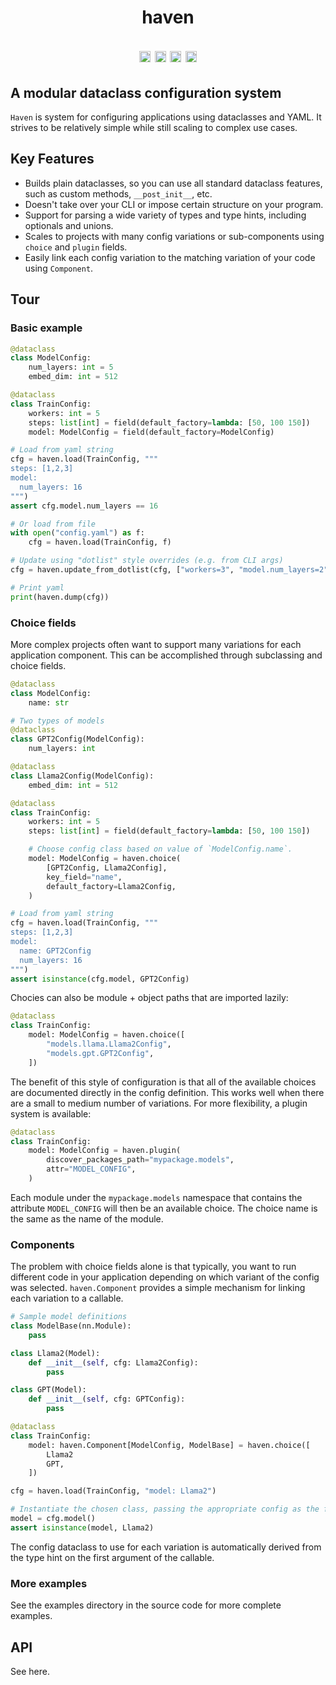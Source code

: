 <h1 align="center">haven</p>

<p align="center">
    <a href="https://badge.fury.io/py/haven-conf"><img src="https://badge.fury.io/py/haven-conf.svg" alt="PyPI version" height="18"></a>
    <a href="https://github.com/jonmorton/haven/actions/workflows/pytest.yml"><img src="https://github.com/jonmorton/haven/actions/workflows/pytest.yml/badge.svg" alt="PyTest" height="18"></a>
    <a href="#contributors-"><img src="https://img.shields.io/badge/all_contributors-2-orange.svg" alt="All Contributors" height="18"></a>
    <a href="https://opensource.org/licenses/MIT"><img src="https://img.shields.io/badge/License-MIT-yellow.svg" alt="License: MIT" height="18"></a>
</p>

## A modular dataclass configuration system

`Haven` is system for configuring applications using dataclasses and YAML. It strives to be relatively simple while still scaling to complex use cases.

## Key Features

 * Builds plain dataclasses, so you can use all standard dataclass features, such as custom methods, `__post_init__`, etc.
 * Doesn't take over your CLI or impose certain structure on your program.
 * Support for parsing a wide variety of types and type hints, including optionals and unions.
 * Scales to projects with many config variations or sub-components using `choice` and `plugin` fields.
 * Easily link each config variation to the matching variation of your code using `Component`.


## Tour

### Basic example

```python
@dataclass
class ModelConfig:
    num_layers: int = 5
    embed_dim: int = 512

@dataclass
class TrainConfig:
    workers: int = 5
    steps: list[int] = field(default_factory=lambda: [50, 100 150])
    model: ModelConfig = field(default_factory=ModelConfig)

# Load from yaml string
cfg = haven.load(TrainConfig, """
steps: [1,2,3]
model:
  num_layers: 16
""")
assert cfg.model.num_layers == 16

# Or load from file
with open("config.yaml") as f:
    cfg = haven.load(TrainConfig, f)

# Update using "dotlist" style overrides (e.g. from CLI args)
cfg = haven.update_from_dotlist(cfg, ["workers=3", "model.num_layers=2"])

# Print yaml
print(haven.dump(cfg))
```


### Choice fields

More complex projects often want to support many variations for each application component. This can be accomplished through subclassing and choice fields.

```python
@dataclass
class ModelConfig:
    name: str

# Two types of models
@dataclass
class GPT2Config(ModelConfig):
    num_layers: int

@dataclass
class Llama2Config(ModelConfig):
    embed_dim: int = 512

@dataclass
class TrainConfig:
    workers: int = 5
    steps: list[int] = field(default_factory=lambda: [50, 100 150])

    # Choose config class based on value of `ModelConfig.name`.
    model: ModelConfig = haven.choice(
        [GPT2Config, Llama2Config],
        key_field="name",
        default_factory=Llama2Config,
    )

# Load from yaml string
cfg = haven.load(TrainConfig, """
steps: [1,2,3]
model:
  name: GPT2Config
  num_layers: 16
""")
assert isinstance(cfg.model, GPT2Config)
```

Chocies can also be module + object paths that are imported lazily:

```python
@dataclass
class TrainConfig:
    model: ModelConfig = haven.choice([
        "models.llama.Llama2Config",
        "models.gpt.GPT2Config",
    ])
```

The benefit of this style of configuration is that all of the available choices are documented directly in the config  definition. This works well when there are a small to medium number of variations. For more flexibility,
a plugin system is available:

```python
@dataclass
class TrainConfig:
    model: ModelConfig = haven.plugin(
        discover_packages_path="mypackage.models",
        attr="MODEL_CONFIG",
    )
```

Each module under the `mypackage.models` namespace that contains the attribute `MODEL_CONFIG` will then be an available choice. The choice name is the same as the name of the module.

### Components

The problem with choice fields alone is that typically, you want to run different code in your application depending on which variant of the config was selected. `haven.Component` provides a simple mechanism for linking each variation to a callable.

```python
# Sample model definitions
class ModelBase(nn.Module):
    pass

class Llama2(Model):
    def __init__(self, cfg: Llama2Config):
        pass

class GPT(Model):
    def __init__(self, cfg: GPTConfig):
        pass

@dataclass
class TrainConfig:
    model: haven.Component[ModelConfig, ModelBase] = haven.choice([
        Llama2
        GPT,
    ])

cfg = haven.load(TrainConfig, "model: Llama2")

# Instantiate the chosen class, passing the appropriate config as the first arg.
model = cfg.model()
assert isinstance(model, Llama2)
```

The config dataclass to use for each variation is automatically derived from the type hint on the first argument of the callable.

### More examples

See the examples directory in the source code for more complete examples.

## API

See here.

